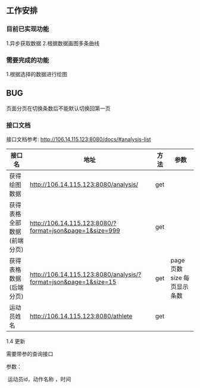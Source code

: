 ##  工作安排

### 目前已实现功能

1.异步获取数据 
2.根据数据画图多条曲线

###  需要完成的功能

1.根据选择的数据进行绘图

## BUG

页面分页在切换条数后不能默认切换回第一页

### 接口文档

接口文档参考: http://106.14.115.123:8080/docs/#analysis-list

| 接口名                     | 地址                                                         | 方法 | 参数                        |
| -------------------------- | ------------------------------------------------------------ | ---- | --------------------------- |
| 获得绘图数据               | http://106.14.115.123:8080/analysis/                         | get  |                             |
| 获得表格全部数据(前端分页) | http://106.14.115.123:8080/?format=json&page=1&size=999      | get  |                             |
| 获得表格数据(后端分页)     | http://106.14.115.123:8080/analysis/?format=json&page=1&size=15 | get  | page 页数 size 每页显示条数 |
| 运动员姓名                 | http://106.14.115.123:8080/athlete                           | get  |                             |



1.4 更新

需要带参的查询接口

 参数：

​	运动员id，动作名称 ，时间

